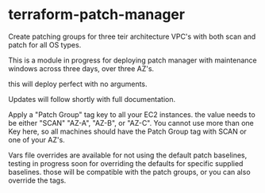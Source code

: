 # terraform-patch-manager
Create patching groups for three teir architecture VPC's with both scan and patch for all OS types.

This is a module in progress for deploying patch manager with maintenance windows across three days, over three AZ's. 

this will deploy perfect with no arguments. 

Updates will follow shortly with full documentation.

Apply a "Patch Group" tag key to all your EC2 instances. the value needs to be either "SCAN" "AZ-A", "AZ-B", or "AZ-C".
You cannot use more than one Key here, so all machines should have the Patch Group tag with SCAN or one of your AZ's. 

Vars file overrides are available for not using the default patch baselines, testing in progress soon for overriding the defaults 
for specific supplied baselines. those will be compatible with the patch groups, or you can also override the tags. 